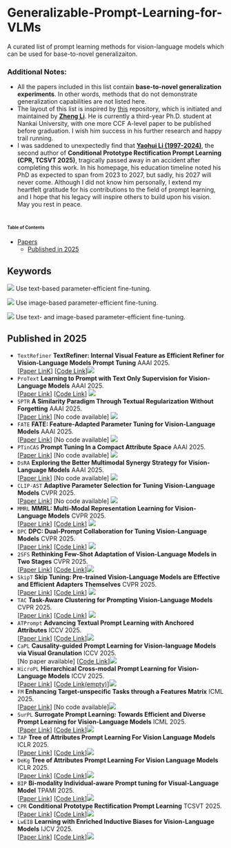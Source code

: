 # Generalizable-Prompt-Learning-for-VLMs
A curated list of prompt learning methods for vision-language models which can be used for base-to-novel generalizaiton.

### Additional Notes:
- All the papers included in this list contain **base-to-novel generalization experiments**. In other words, methods that do not demonstrate generalization capabilities are not listed here.
- The layout of this list is inspired by [this](https://github.com/zhengli97/Awesome-Prompt-Adapter-Learning-for-VLMs) repository, which is initiated and maintained by **[Zheng Li](https://zhengli97.github.io/)**. He is currently a third-year Ph.D. student at Nankai University, with one more CCF A-level paper to be published before graduation. I wish him success in his further research and happy trail running.
- I was saddened to unexpectedly find that **[Yaohui Li (1997-2024)](https://leonardo-lyh.github.io/)**, the second author of **Conditional Prototype Rectification Prompt Learning (CPR, TCSVT 2025)**, tragically passed away in an accident after completing this work. In his homepage, his education timeline noted his PhD as expected to span from 2023 to 2027, but sadly, his 2027 will never come. Although I did not know him personally, I extend my heartfelt gratitude for his contributions to the field of prompt learning, and I hope that his legacy will inspire others to build upon his vision. May you rest in peace.

# <div style="font-size: 10px;">Table of Contents</div>

- [Papers](#papers)
    - [Published in 2025](#Published-in-2025)

## Keywords
![](https://img.shields.io/badge/Text-green) Use text-based parameter-efficient fine-tuning.

![](https://img.shields.io/badge/Image-orange) Use image-based parameter-efficient fine-tuning.

![](https://img.shields.io/badge/Image--Text-blue) Use text- and image-based parameter-efficient fine-tuning.

## Published in 2025
- `TextRefiner` **TextRefiner: Internal Visual Feature as Efficient Refiner for Vision-Language Models Prompt Tuning**    AAAI 2025.     
[[Paper LinK](https://arxiv.org/abs/2412.08176)] [[Code Link](https://github.com/xjjxmu/TextRefiner)]![](https://img.shields.io/badge/Text-green)
- `ProText` **Learning to Prompt with Text Only Supervision for Vision-Language Models**    AAAI 2025.  
[[Paper Link](https://arxiv.org/abs/2401.02418)] [[Code Link](https://github.com/muzairkhattak/ProText)] ![](https://img.shields.io/badge/Text-green)
- `SPTR` **A Similarity Paradigm Through Textual Regularization Without Forgetting**    AAAI 2025.  
[[Paper Link](https://arxiv.org/abs/2502.14376)] [No code available] ![](https://img.shields.io/badge/Image--Text-blue)
- `FATE` **FATE: Feature-Adapted Parameter Tuning for Vision-Language Models**    AAAI 2025.  
[[Paper Link](https://ojs.aaai.org/index.php/AAAI/article/view/32975)] [No code available] ![](https://img.shields.io/badge/Text-green)
- `PTinCAS` **Prompt Tuning In a Compact Attribute Space**    AAAI 2025.  
[[Paper Link](https://ojs.aaai.org/index.php/AAAI/article/view/32365)] [No code available] ![](https://img.shields.io/badge/Text-green)
- `DsRA` **Exploring the Better Multimodal Synergy Strategy for Vision-Language Models**    AAAI 2025.  
[[Paper Link](https://ojs.aaai.org/index.php/AAAI/article/view/34372)] [No code available] ![](https://img.shields.io/badge/Image--Text-blue)
- `CLIP-AST` **Adaptive Parameter Selection for Tuning Vision-Language Models**    CVPR 2025.  
[[Paper Link](https://openaccess.thecvf.com/content/CVPR2025/papers/Zhang_Adaptive_Parameter_Selection_for_Tuning_Vision-Language_Models_CVPR_2025_paper.pdf)] [No code available] ![](https://img.shields.io/badge/Image--Text-blue)
- `MMRL` **MMRL: Multi-Modal Representation Learning for Vision-Language Models**    CVPR 2025.  
[[Paper Link](https://arxiv.org/abs/2503.08497)] [[Code Link](https://github.com/yunncheng/MMRL)] ![](https://img.shields.io/badge/Image--Text-blue)
- `DPC` **DPC: Dual-Prompt Collaboration for Tuning Vision-Language Models**    CVPR 2025.   
[[Paper Link](https://arxiv.org/abs/2503.13443)] [[Code Link](https://github.com/JREion/DPC)] ![](https://img.shields.io/badge/Text-green)   
- `2SFS` **Rethinking Few-Shot Adaptation of Vision-Language Models in Two Stages**   CVPR 2025.  
[[Paper Link](https://arxiv.org/abs/2503.11609)] [[Code Link](https://github.com/FarinaMatteo/rethinking_fewshot_vlms)]![](https://img.shields.io/badge/Image--Text-blue)   
- `SkipT` **Skip Tuning: Pre-trained Vision-Language Models are Effective and Efficient Adapters Themselves**    CVPR 2025.    
[[Paper Link](https://arxiv.org/abs/2412.11509)] [[Code Link](https://github.com/Koorye/SkipTuning)]  ![](https://img.shields.io/badge/Image--Text-blue)
- `TAC` **Task-Aware Clustering for Prompting Vision-Language Models**    CVPR 2025.   
[[Paper Link](https://openaccess.thecvf.com/content/CVPR2025/papers/Hao_Task-Aware_Clustering_for_Prompting_Vision-Language_Models_CVPR_2025_paper.pdf)] [[Code Link](https://github.com/FushengHao/TAC)] ![](https://img.shields.io/badge/Image--Text-blue)     
- `ATPrompt` **Advancing Textual Prompt Learning with Anchored Attributes**    ICCV 2025.   
[[Paper Link](https://arxiv.org/abs/2412.09442)] [[Code Link](https://github.com/zhengli97/ATPrompt)]![](https://img.shields.io/badge/Text-green)
- `CaPL` **Causality-guided Prompt Learning for Vision-language Models via Visual Granulation**    ICCV 2025.   
[No paper available] [[Code Link](https://github.com/GaoMY-521/CaPL_Code)]![](https://img.shields.io/badge/Image--Text-blue)
- `HicroPL` **Hierarchical Cross-modal Prompt Learning for Vision-Language Models**    ICCV 2025.   
[[Paper Link](https://arxiv.org/abs/2507.14976)] [[Code Link(empty)](https://github.com/zzeoZheng/HiCroPL)]![](https://img.shields.io/badge/Image--Text-blue)
- `FM` **Enhancing Target-unspecific Tasks through a Features Matrix**    ICML 2025.   
[[Paper Link](https://arxiv.org/abs/2505.03414)] [No code available]![](https://img.shields.io/badge/Text-Green)
- `SurPL` **Surrogate Prompt Learning: Towards Efficient and Diverse Prompt Learning for Vision-Language Models**    ICML 2025.   
[[Paper Link](https://openreview.net/pdf?id=zjG9GRG462)] [[Code Link](https://github.com/llcllc1997/SurPL)]![](https://img.shields.io/badge/Image--Text-blue)
- `TAP` **Tree of Attributes Prompt Learning For Vision Language Models**    ICLR 2025.   
[[Paper Link](https://arxiv.org/abs/2410.11201)] [[Code Link](https://github.com/HHenryD/TAP)]![](https://img.shields.io/badge/Image--Text-blue)
- `DeKg` **Tree of Attributes Prompt Learning For Vision Language Models**    ICLR 2025.   
[[Paper Link](https://openreview.net/pdf?id=6wOmHdwCC4)] [[Code Link](https://github.com/cnunlp/DeKg)]![](https://img.shields.io/badge/Text-Green)
- `BIP` **Bi-modality Individual-aware Prompt tuning for Visual-Language Model**    TPAMI 2025.   
[[Paper Link](https://ieeexplore.ieee.org/abstract/document/10949734)] [[Code Link](https://github.com/htyao89/BIP)]![](https://img.shields.io/badge/Image--Text-blue)  
- `CPR` **Conditional Prototype Rectification Prompt Learning**    TCSVT 2025.   
[[Paper Link](https://ieeexplore.ieee.org/abstract/document/11069290)] [[Code Link](https://github.com/chenhaoxing/CPR)]![](https://img.shields.io/badge/Image--Text-blue)
- `LwEIB` **Learning with Enriched Inductive Biases for Vision-Language Models**    IJCV 2025.   
[[Paper Link](https://link.springer.com/article/10.1007/s11263-025-02354-1)] [[Code Link](https://github.com/ZjjConan/VLM-LwEIB)]![](https://img.shields.io/badge/Image--Text-blue)  
